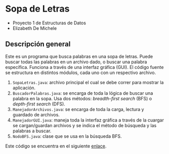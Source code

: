 # Sopa de Letras
- Proyecto 1 de Estructuras de Datos
- Elizabeth De Michele
## Descripción general
Este es un programa que busca palabras en una sopa de letras. Puede buscar todas las palabras en un archivo dado, o buscar una palabra específica. 
Funciona a través de una interfaz gráfica (GUI). El código fuente se estructura en distintos módulos, cada uno con un respectivo archivo.

1. `SopaLetras.java`: archivo principal el cual se debe correr para mostrar la aplicación.
2. `BuscadorPalabras.java`: se encarga de toda la lógica de buscar una palabra en la sopa. Usa dos métodos: _breadth-first search_ (BFS) o
   _depth-first search_ (DFS).
3. `ManejadorArchivos.java`: se encarga de toda la carga, lectura y guardado de archivos.
4. `ManejadorGUI.java`: maneja toda la interfaz gráfica a través de la cuargar se cargan/guardan archivos y se indica el método de búsqueda y las palabras a buscar.
5. `NodoBFS.java`: clase que se usa en la búsqueda BFS.

Este código se encuentra en el siguiente [enlace](https://github.com/elizabethdemichele/SopaDeLetras).
